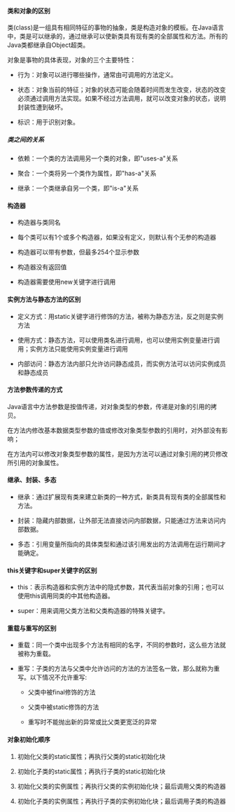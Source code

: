 #### 类和对象的区别

类(class)是一组具有相同特征的事物的抽象，类是构造对象的模板。在Java语言中，类是可以继承的，通过继承可以使新类具有现有类的全部属性和方法。所有的Java类都继承自Object超类。

对象是事物的具体表现，对象的三个主要特性：

- 行为：对象可以进行哪些操作，通常由可调用的方法定义。

- 状态：对象当前的特征；对象的状态可能会随着时间而发生改变，状态的改变必须通过调用方法实现。如果不经过方法调用，就可以改变对象的状态，说明封装性遭到破坏。

- 标识：用于识别对象。

##### 类之间的关系

- 依赖：一个类的方法调用另一个类的对象，即"uses-a"关系

- 聚合：一个类将另一个类作为属性，即"has-a"关系

- 继承：一个类继承自另一个类，即"is-a"关系

#### 构造器

- 构造器与类同名

- 每个类可以有1个或多个构造器，如果没有定义，则默认有个无参的构造器

- 构造器可以带有参数，但最多254个显示参数

- 构造器没有返回值

- 构造器需要使用new关键字进行调用

#### 实例方法与静态方法的区别

- 定义方式：用static关键字进行修饰的方法，被称为静态方法，反之则是实例方法

- 使用方式：静态方法，可以使用类名进行调用，也可以使用实例变量进行调用；实例方法只能使用实例变量进行调用

- 内部访问：静态方法内部只允许访问静态成员，而实例方法可以访问实例成员和静态成员

#### 方法参数传递的方式

Java语言中方法参数是按值传递，对对象类型的参数，传递是对象的引用的拷贝。

在方法内修改基本数据类型参数的值或修改对象类型参数的引用时，对外部没有影响；

在方法内可以修改对象类型参数的属性，是因为方法可以通过对象引用的拷贝修改所引用的对象属性。

#### 继承、封装、多态

- 继承：通过扩展现有类来建立新类的一种方式，新类具有现有类的全部属性和方法。

- 封装：隐藏内部数据，让外部无法直接访问内部数据，只能通过方法来访问内部数据。

- 多态：引用变量所指向的具体类型和通过该引用发出的方法调用在运行期间才能确定。

#### this关键字和super关键字的区别

- this：表示构造器和实例方法中的隐式参数，其代表当前对象的引用；也可以使用this调用同类的中其他构造器。

- super：用来调用父类方法和父类构造器的特殊关键字。

#### 重载与重写的区别

- 重载：同一个类中出现多个方法有相同的名字，不同的参数时，这么些方法就被称为重载。

- 重写：子类的方法与父类中允许访问的方法的方法签名一致，那么就称为重写。以下情况不允许重写:
  
  - 父类中被final修饰的方法
  
  - 父类中被static修饰的方法
  
  - 重写时不能抛出新的异常或比父类更宽泛的异常

#### 对象初始化顺序

1. 初始化父类的static属性；再执行父类的static初始化块

2. 初始化子类的static属性；再执行子类的static初始化块

3. 初始化父类的实例属性；再执行父类的实例初始化块；最后调用父类的构造器

4. 初始化子类的实例属性；再执行子类的实例初始化块；最后调用子类的构造器


